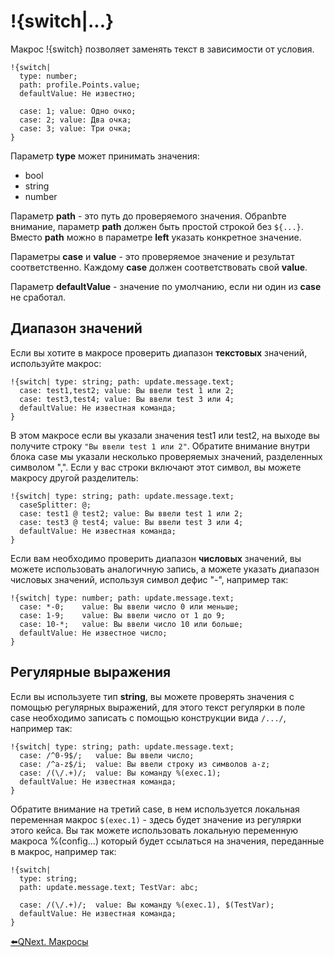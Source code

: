 # !{switch|...}

Макрос !{switch} позволяет заменять текст в зависимости от условия.

```plain 
!{switch|
  type: number;
  path: profile.Points.value;
  defaultValue: Не известно;
  
  case: 1; value: Одно очко;
  case: 2; value: Два очка;
  case: 3; value: Три очка;
}
```

Параметр  **type** может принимать значения:
* bool
* string
* number

Параметр **path** - это путь до проверяемого значения. Обраnbте внимание, параметр **path** должен быть простой строкой без `${...}`. Вместо **path** можно в параметре **left**  указать конкретное значение.

Параметры **case** и **value** - это проверяемое значение и результат соответственно. Каждому **case** должен соответствовать свой **value**.

Параметр **defaultValue** - значение по умолчанию, если ни один из **case** не сработал.
## Диапазон значений

Если вы хотите в макросе проверить диапазон **текстовых** значений, используйте макрос:
```plain 
!{switch| type: string; path: update.message.text;
  case: test1,test2; value: Вы ввели test 1 или 2;
  case: test3,test4; value: Вы ввели test 3 или 4;
  defaultValue: Не известная команда;
}
```

В этом макросе если вы указали значения test1 или test2, на выходе вы получите строку `"Вы ввели test 1 или 2"`.  Обратите внимание внутри блока case мы указали несколько проверяемых значений, разделенных символом ",". Если у вас строки включают этот символ, вы можете макросу другой разделитель:
```plain 
!{switch| type: string; path: update.message.text;
  caseSplitter: @;
  case: test1 @ test2; value: Вы ввели test 1 или 2;
  case: test3 @ test4; value: Вы ввели test 3 или 4;
  defaultValue: Не известная команда;
}
```

Если вам необходимо проверить диапазон **числовых** значений,  вы можете использовать аналогичную запись, а можете указать диапазон числовых значений, используя символ дефис "-", например так:
```plain 
!{switch| type: number; path: update.message.text;
  case: *-0;    value: Вы ввели число 0 или меньше;
  case: 1-9;    value: Вы ввели число от 1 до 9;
  case: 10-*;   value: Вы ввели число 10 или больше;
  defaultValue: Не известное число;
}
```


## Регулярные выражения

Если вы используете тип **string**, вы можете проверять значения с помощью регулярных выражений, для этого текст регулярки в поле case необходимо записать с помощью конструкции вида `/.../`, например так:
```plain 
!{switch| type: string; path: update.message.text;
  case: /^0-9$/;   value: Вы ввели число;
  case: /^a-z$/i;  value: Вы ввели строку из символов a-z;
  case: /(\/.+)/;  value: Вы команду %(exec.1);
  defaultValue: Не известная команда;
}
```

Обратите внимание на третий case, в нем используется локальная переменная макрос `$(exec.1)` - здесь будет значение из регулярки этого кейса. Вы так можете использовать локальную переменную макроса %(config...) который будет ссылаться на значения, переданные в макрос, например так:
```plain 
!{switch| 
  type: string; 
  path: update.message.text; TestVar: abc;

  case: /(\/.+)/;  value: Вы команду %(exec.1), $(TestVar);
  defaultValue: Не известная команда;
}
```







[⬅️QNext. Макросы](/docs/ext/macros)
  

